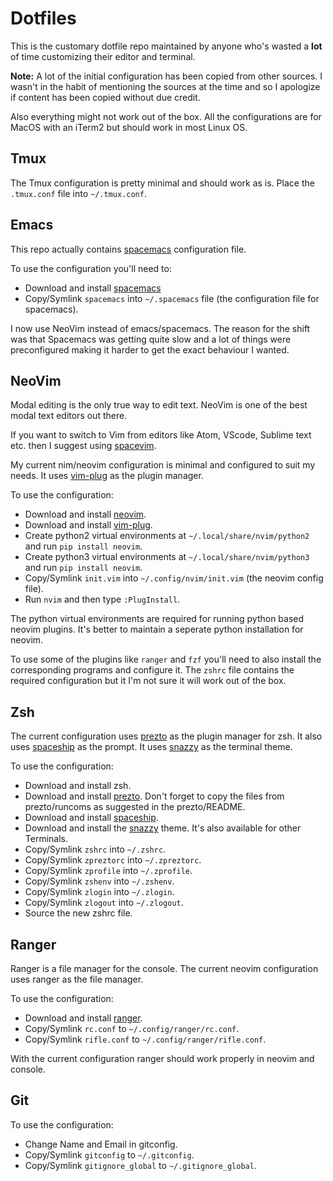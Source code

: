 # Dotfiles

This is the customary dotfile repo maintained by anyone who's wasted a
**lot** of time customizing their editor and terminal.

**Note:** A lot of the initial configuration has been copied from other sources.
I wasn't in the habit of mentioning the sources at the time and so I apologize
if content has been copied without due credit.

Also everything might not work out of the box. All the configurations are
for MacOS with an iTerm2 but should work in most Linux OS.

## Tmux

The Tmux configuration is pretty minimal and should work as is.
Place the `.tmux.conf` file into `~/.tmux.conf`.

## Emacs

This repo actually contains [spacemacs](http://spacemacs.org/) configuration
file.

To use the configuration you'll need to:

- Download and install [spacemacs](http://spacemacs.org/)
- Copy/Symlink `spacemacs` into `~/.spacemacs` file (the configuration file
for spacemacs).

I now use NeoVim instead of emacs/spacemacs. The reason for the shift was that
Spacemacs was getting quite slow and a lot of things were preconfigured making
it harder to get the exact behaviour I wanted.

## NeoVim

Modal editing is the only true way to edit text. NeoVim is one of the best
modal text editors out there.

If you want to switch to Vim from editors like Atom, VScode, Sublime text etc.
then I suggest using [spacevim](https://spacevim.org/).

My current nim/neovim configuration is minimal and configured to suit my needs.
It uses [vim-plug](https://github.com/junegunn/vim-plug) as the plugin manager.

To use the configuration:

- Download and install [neovim](https://neovim.io/).
- Download and install [vim-plug](https://github.com/junegunn/vim-plug).
- Create python2 virtual environments at `~/.local/share/nvim/python2` and run `pip install neovim`.
- Create python3 virtual environments at `~/.local/share/nvim/python3` and run `pip install neovim`.
- Copy/Symlink `init.vim` into `~/.config/nvim/init.vim` (the neovim config file).
- Run `nvim` and then type `:PlugInstall`.

The python virtual environments are required for running python based neovim
plugins. It's better to maintain a seperate python installation for neovim.

To use some of the plugins like `ranger` and `fzf` you'll need to also install
the corresponding programs and configure it. The `zshrc` file contains the
required configuration but it I'm not sure it will work out of the box.

## Zsh

The current configuration uses [prezto](https://github.com/sorin-ionescu/prezto)
as the plugin manager for zsh. It also uses [spaceship](https://github.com/denysdovhan/spaceship-prompt)
as the prompt. It uses [snazzy](https://github.com/sindresorhus/iterm2-snazzy)
as the terminal theme.

To use the configuration:

- Download and install zsh.
- Download and install [prezto](https://github.com/sorin-ionescu/prezto). Don't
forget to copy the files from prezto/runcoms as suggested in the prezto/README.
- Download and install [spaceship](https://github.com/denysdovhan/spaceship-prompt).
- Download and install the [snazzy](https://github.com/sindresorhus/iterm2-snazzy)
theme. It's also available for other Terminals.
- Copy/Symlink `zshrc` into `~/.zshrc`.
- Copy/Symlink `zpreztorc` into `~/.zpreztorc`.
- Copy/Symlink `zprofile` into `~/.zprofile`.
- Copy/Symlink `zshenv` into `~/.zshenv`.
- Copy/Symlink `zlogin` into `~/.zlogin`.
- Copy/Symlink `zlogout` into `~/.zlogout`.
- Source the new zshrc file.

## Ranger

Ranger is a file manager for the console. The current neovim
configuration uses ranger as the file manager.

To use the configuration:

- Download and install [ranger](https://ranger.github.io/ranger-stable.tar.gz).
- Copy/Symlink `rc.conf` to `~/.config/ranger/rc.conf`.
- Copy/Symlink `rifle.conf` to `~/.config/ranger/rifle.conf`.

With the current configuration ranger should work properly in neovim and
console.

## Git

To use the configuration:

- Change Name and Email in gitconfig.
- Copy/Symlink `gitconfig` to `~/.gitconfig`.
- Copy/Symlink `gitignore_global` to `~/.gitignore_global`.
